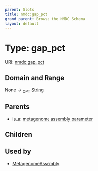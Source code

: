 ```yaml
---
parent: Slots
title: nmdc:gap_pct
grand_parent: Browse the NMDC Schema
layout: default
---
```


# Type: gap_pct




URI: [nmdc:gap_pct](https://microbiomedata/meta/gap_pct)

## Domain and Range

None ->  <sub>OPT</sub> [String](types/String.md)

## Parents

 *  is_a: [metagenome assembly parameter](metagenome_assembly_parameter.md)

## Children


## Used by

 * [MetagenomeAssembly](MetagenomeAssembly.md)
